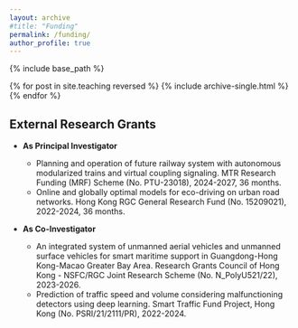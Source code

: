 ```yaml
---
layout: archive
#title: "Funding"
permalink: /funding/
author_profile: true
---
```


{% include base_path %}

{% for post in site.teaching reversed %}
  {% include archive-single.html %}
{% endfor %}

## External Research Grants

- **As Principal Investigator**
  - Planning and operation of future railway system with autonomous modularized trains and virtual coupling signaling. MTR Research Funding (MRF) Scheme (No. PTU-23018), 2024-2027, 36 months.
  - Online and globally optimal models for eco-driving on urban road networks. Hong Kong RGC General Research Fund (No. 15209021), 2022-2024, 36 months.

- **As Co-Investigator**
  - An integrated system of unmanned aerial vehicles and unmanned surface vehicles for smart maritime support in Guangdong-Hong Kong-Macao Greater Bay Area. Research Grants Council of Hong Kong - NSFC/RGC Joint Research Scheme (No. N_PolyU521/22), 2023-2026.
  - Prediction of traffic speed and volume considering malfunctioning detectors using deep learning. Smart Traffic Fund Project, Hong Kong (No. PSRI/21/2111/PR), 2022-2024.


